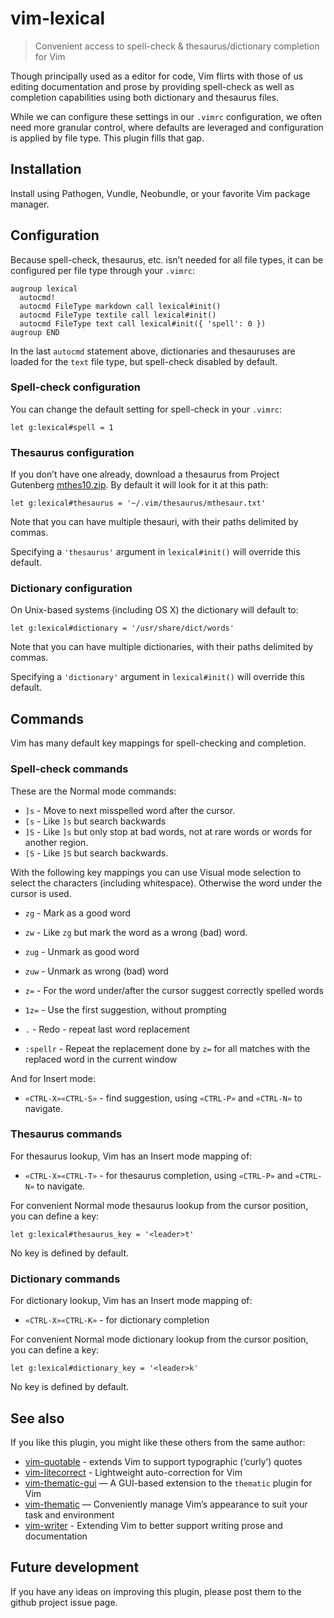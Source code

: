 # vim-lexical

> Convenient access to spell-check & thesaurus/dictionary completion for Vim

Though principally used as a editor for code, Vim flirts with those of us
editing documentation and prose by providing spell-check as well as completion
capabilities using both dictionary and thesaurus files.

While we can configure these settings in our `.vimrc` configuration, we often
need more granular control, where defaults are leveraged and configuration is
applied by file type. This plugin fills that gap.

## Installation

Install using Pathogen, Vundle, Neobundle, or your favorite Vim package manager.

## Configuration

Because spell-check, thesaurus, etc. isn’t needed for all file types, it can be
configured per file type through your `.vimrc`:

```vim
augroup lexical
  autocmd!
  autocmd FileType markdown call lexical#init()
  autocmd FileType textile call lexical#init()
  autocmd FileType text call lexical#init({ 'spell': 0 })
augroup END
```

In the last `autocmd` statement above, dictionaries and thesauruses are loaded
for the `text` file type, but spell-check disabled by default.

### Spell-check configuration

You can change the default setting for spell-check in your `.vimrc`:

```vim
let g:lexical#spell = 1
```

### Thesaurus configuration

If you don’t have one already, download a thesaurus from Project Gutenberg
[mthes10.zip](http://www.gutenberg.org/dirs/etext02/mthes10.zip). By default it
will look for it at this path:

```vim
let g:lexical#thesaurus = '~/.vim/thesaurus/mthesaur.txt'
```

Note that you can have multiple thesauri, with their paths delimited by commas.

Specifying a `'thesaurus'` argument in `lexical#init()` will override this
default.

### Dictionary configuration

On Unix-based systems (including OS X) the dictionary will default to:

```vim
let g:lexical#dictionary = '/usr/share/dict/words'
```

Note that you can have multiple dictionaries, with their paths delimited by
commas.

Specifying a `'dictionary'` argument in `lexical#init()` will override this
default.

## Commands

Vim has many default key mappings for spell-checking and completion.

### Spell-check commands

These are the Normal mode commands:

* `]s`			- Move to next misspelled word after the cursor.
* `[s`			- Like `]s` but search backwards
* `]S`			- Like `]s` but only stop at bad words, not at rare words or words
  for another region.
* `[S`			- Like `]S` but search backwards.

With the following key mappings you can use Visual mode selection to select the
characters (including whitespace). Otherwise the word under the cursor is used.

* `zg`			- Mark as a good word
* `zw`			- Like `zg` but mark the word as a wrong (bad) word.
* `zug`     - Unmark as good word
* `zuw`     - Unmark as wrong (bad) word 

* `z=`			- For the word under/after the cursor suggest correctly spelled words
* `1z=`			- Use the first suggestion, without prompting
* `.`       - Redo - repeat last word replacement

* `:spellr` - Repeat the replacement done by `z=` for all matches with the
  replaced word in the current window

And for Insert mode:

* `«CTRL-X»«CTRL-S»` - find suggestion, using `«CTRL-P»` and `«CTRL-N»` to
  navigate.

### Thesaurus commands

For thesaurus lookup, Vim has an Insert mode mapping of:

* `«CTRL-X»«CTRL-T»` - for thesaurus completion, using `«CTRL-P»` and
  `«CTRL-N»` to navigate.

For convenient Normal mode thesaurus lookup from the cursor position, you can
define a key:

```vim
let g:lexical#thesaurus_key = '<leader>t'
```

No key is defined by default.

### Dictionary commands

For dictionary lookup, Vim has an Insert mode mapping of:

* `«CTRL-X»«CTRL-K»` - for dictionary completion

For convenient Normal mode dictionary lookup from the cursor position, you can
define a key:

```vim
let g:lexical#dictionary_key = '<leader>k'
```

No key is defined by default.

## See also

If you like this plugin, you might like these others from the same author:

* [vim-quotable](http://github.com/reedes/vim-quotable) - extends Vim to support typographic (‘curly’) quotes
* [vim-litecorrect](http://github.com/reedes/vim-litecorrect) - Lightweight auto-correction for Vim
* [vim-thematic-gui](http://github.com/reedes/vim-thematic-gui) — A GUI-based extension to the `thematic` plugin for Vim
* [vim-thematic](http://github.com/reedes/vim-thematic) — Conveniently manage Vim’s appearance to suit your task and environment 
* [vim-writer](http://github.com/reedes/vim-writer) - Extending Vim to better support writing prose and documentation

## Future development

If you have any ideas on improving this plugin, please post them to the github
project issue page.

